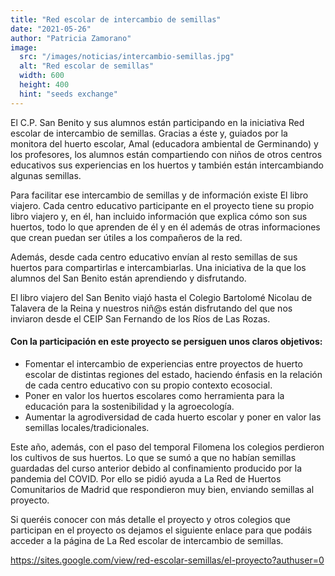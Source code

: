 ```yaml
---
title: "Red escolar de intercambio de semillas"
date: "2021-05-26"
author: "Patricia Zamorano"
image: 
  src: "/images/noticias/intercambio-semillas.jpg"
  alt: "Red escolar de semillas"
  width: 600
  height: 400
  hint: "seeds exchange"
---
```


El C.P. San Benito y sus alumnos están participando en la iniciativa Red escolar de intercambio de semillas. Gracias a éste y, guiados por la monitora del huerto escolar, Amal (educadora ambiental de Germinando) y los profesores, los alumnos están compartiendo con niños de otros centros educativos sus experiencias en los huertos y también están intercambiando algunas semillas.

Para facilitar ese intercambio de semillas y de información existe El libro viajero. Cada centro educativo participante en el proyecto tiene su propio libro viajero y, en él, han incluido información que explica cómo son sus huertos, todo lo que aprenden de él y en él además de otras informaciones que crean puedan ser útiles a los compañeros de la red.

Además, desde cada centro educativo envían al resto semillas de sus huertos para compartirlas e intercambiarlas. Una iniciativa de la que los alumnos del San Benito están aprendiendo y disfrutando.

El libro viajero del San Benito viajó hasta el Colegio Bartolomé Nicolau de Talavera de la Reina y nuestros niñ@s están disfrutando del que nos inviaron desde el CEIP San Fernando de los Ríos de Las Rozas.

<h4 class="font-semibold mt-4">Con la participación en este proyecto se persiguen unos claros objetivos:</h4>
<ul class="list-disc list-inside my-2">
  <li>Fomentar el intercambio de experiencias entre proyectos de huerto escolar de distintas regiones del estado, haciendo énfasis en la relación de cada centro educativo con su propio contexto ecosocial.</li>
  <li>Poner en valor los huertos escolares como herramienta para la educación para la sostenibilidad y la agroecología.</li>
  <li>Aumentar la agrodiversidad de cada huerto escolar y poner en valor las semillas locales/tradicionales.</li>
</ul>

Este año, además, con el paso del temporal Filomena los colegios perdieron los cultivos de sus huertos. Lo que se sumó a que no habían semillas guardadas del curso anterior debido al confinamiento producido por la pandemia del COVID. Por ello se pidió ayuda a La Red de Huertos Comunitarios de Madrid que respondieron muy bien, enviando semillas al proyecto.

<p class="mt-4">Si queréis conocer con más detalle el proyecto y otros colegios que participan en el proyecto os dejamos el siguiente enlace para que podáis acceder a la página de La Red escolar de intercambio de semillas.</p>
<a href="https://sites.google.com/view/red-escolar-semillas/el-proyecto?authuser=0" target="_blank" class="text-primary hover:underline">https://sites.google.com/view/red-escolar-semillas/el-proyecto?authuser=0</a>
